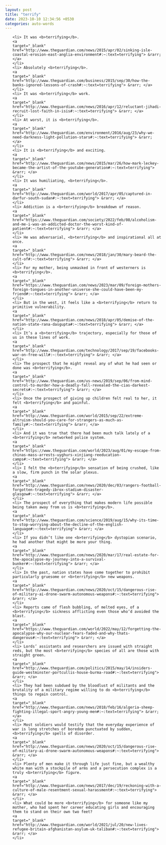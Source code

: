 ```yaml
---
layout: post
title: "terrify"
date: 2023-10-10 12:34:56 +0530
categories: auto-words
---
```

<ol>

    <li> It was <b>terrifying</b>.
    <a 
    target="_blank" 
    href="http://www.theguardian.com/news/2015/apr/02/sinking-isle-coastal-erosion-east-anglia-environment#:~:text=terrifying"> &rarr; </a>
    </li>
    <li> Absolutely <b>terrifying</b>.
    <a 
    target="_blank" 
    href="http://www.theguardian.com/business/2015/sep/30/how-the-banks-ignored-lessons-of-crash#:~:text=terrifying"> &rarr; </a>
    </li>
    <li> It was <b>terrifying</b> work.
    <a 
    target="_blank" 
    href="http://www.theguardian.com/news/2016/apr/12/reluctant-jihadi-recruit-lost-faith-in-isis#:~:text=terrifying"> &rarr; </a>
    </li>
    <li> At worst, it is <b>terrifying</b>.
    <a 
    target="_blank" 
    href="http://www.theguardian.com/environment/2016/aug/23/why-we-need-darkness-light-pollution-stars#:~:text=terrifying"> &rarr; </a>
    </li>
    <li> It is <b>terrifying</b> and exciting.
    <a 
    target="_blank" 
    href="http://www.theguardian.com/news/2015/mar/26/how-mark-leckey-became-the-artist-of-the-youtube-generation#:~:text=terrifying"> &rarr; </a>
    </li>
    <li> It was humiliating, <b>terrifying</b>.
    <a 
    target="_blank" 
    href="http://www.theguardian.com/world/2017/apr/05/captured-in-darfur-south-sudan#:~:text=terrifying"> &rarr; </a>
    </li>
    <li> Addiction is a <b>terrifying</b> breakdown of reason.
    <a 
    target="_blank" 
    href="https://www.theguardian.com/society/2022/feb/08/alcoholism-and-me-i-was-an-addicted-doctor-the-worst-kind-of-patient#:~:text=terrifying"> &rarr; </a>
    </li>
    <li> He was adversarial, <b>terrifying</b> and inspirational all at once.
    <a 
    target="_blank" 
    href="http://www.theguardian.com/news/2018/jan/30/mary-beard-the-cult-of#:~:text=terrifying"> &rarr; </a>
    </li>
    <li> For my mother, being unmasked in front of westerners is <b>terrifying</b>.
    <a 
    target="_blank" 
    href="https://www.theguardian.com/news/2023/mar/09/foreign-mothers-foreign-tongues-in-another-universe-she-could-have-been-my-friend#:~:text=terrifying"> &rarr; </a>
    </li>
    <li> But in the west, it feels like a <b>terrifying</b> return to primitive vulnerability.
    <a 
    target="_blank" 
    href="http://www.theguardian.com/news/2018/apr/05/demise-of-the-nation-state-rana-dasgupta#:~:text=terrifying"> &rarr; </a>
    </li>
    <li> It’s a <b>terrifying</b> trajectory, especially for those of us in these lines of work.
    <a 
    target="_blank" 
    href="http://www.theguardian.com/technology/2017/sep/19/facebooks-war-on-free-will#:~:text=terrifying"> &rarr; </a>
    </li>
    <li> The prospect that he might reveal any of what he had seen or done was <b>terrifying</b>.
    <a 
    target="_blank" 
    href="http://www.theguardian.com/us-news/2019/sep/06/from-mind-control-to-murder-how-a-deadly-fall-revealed-the-cias-darkest-secrets#:~:text=terrifying"> &rarr; </a>
    </li>
    <li> Once the prospect of giving up children felt real to her, it felt <b>terrifying</b> and painful.
    <a 
    target="_blank" 
    href="http://www.theguardian.com/world/2015/sep/22/extreme-altruism-should-you-care-for-strangers-as-much-as-family#:~:text=terrifying"> &rarr; </a>
    </li>
    <li> And it was true that there had been much talk lately of a <b>terrifying</b> networked police system.
    <a 
    target="_blank" 
    href="https://www.theguardian.com/world/2023/aug/01/my-escape-from-chinas-mass-arrests-uyghurs-xinjiang-reeducation-camps#:~:text=terrifying"> &rarr; </a>
    </li>
    <li> I felt the <b>terrifying</b> sensation of being crushed, like a slow, firm punch in the solar plexus.
    <a 
    target="_blank" 
    href="http://www.theguardian.com/news/2020/dec/03/rangers-football-forgotten-tragedy-ibrox-stadium-disaster-glasgow#:~:text=terrifying"> &rarr; </a>
    </li>
    <li> The prospect of everything that makes modern life possible being taken away from us is <b>terrifying</b>.
    <a 
    target="_blank" 
    href="http://www.theguardian.com/science/2019/aug/15/why-its-time-to-stop-worrying-about-the-decline-of-the-english-language#:~:text=terrifying"> &rarr; </a>
    </li>
    <li> If you didn’t like one <b>terrifying</b> dystopian scenario, he had another that might be more your thing.
    <a 
    target="_blank" 
    href="http://www.theguardian.com/news/2020/mar/17/real-estate-for-the-apocalypse-my-journey-into-a-survival-bunker#:~:text=terrifying"> &rarr; </a>
    </li>
    <li> In the past, nation states have come together to prohibit particularly gruesome or <b>terrifying</b> new weapons.
    <a 
    target="_blank" 
    href="http://www.theguardian.com/news/2020/oct/15/dangerous-rise-of-military-ai-drone-swarm-autonomous-weapons#:~:text=terrifying"> &rarr; </a>
    </li>
    <li> Reports came of flesh bubbling, of melted eyes, of a <b>terrifying</b> sickness afflicting even those who’d avoided the blast.
    <a 
    target="_blank" 
    href="https://www.theguardian.com/world/2022/may/12/forgetting-the-apocalypse-why-our-nuclear-fears-faded-and-why-thats-dangerous#:~:text=terrifying"> &rarr; </a>
    </li>
    <li> Lords’ assistants and researchers are issued with straight reds, but the most <b>terrifying</b> species of all are those with straight green.
    <a 
    target="_blank" 
    href="http://www.theguardian.com/politics/2015/may/14/insiders-guide-westminster-portcullis-house-burma-road#:~:text=terrifying"> &rarr; </a>
    </li>
    <li> They had been subdued by the bloodlust of militants and the brutality of a military regime willing to do <b>terrifying</b> things to regain control.
    <a 
    target="_blank" 
    href="http://www.theguardian.com/news/2018/feb/16/algeria-sheep-fighting-illegal-sport-angry-young-men#:~:text=terrifying"> &rarr; </a>
    </li>
    <li> Most soldiers would testify that the everyday experience of war is long stretches of boredom punctuated by sudden, <b>terrifying</b> spells of disorder.
    <a 
    target="_blank" 
    href="http://www.theguardian.com/news/2020/oct/15/dangerous-rise-of-military-ai-drone-swarm-autonomous-weapons#:~:text=terrifying"> &rarr; </a>
    </li>
    <li> Plenty of men make it through life just fine, but a wealthy white man with a stockpile of arms and a persecution complex is a truly <b>terrifying</b> figure.
    <a 
    target="_blank" 
    href="http://www.theguardian.com/news/2017/dec/19/reckoning-with-a-culture-of-male-resentment-sexual-harassment#:~:text=terrifying"> &rarr; </a>
    </li>
    <li> What could be more <b>terrifying</b> for someone like my mother, who had spent her career educating girls and encouraging them to stand on their own two feet?
    <a 
    target="_blank" 
    href="http://www.theguardian.com/world/2021/jul/20/new-lives-refugee-britain-afghanistan-asylum-uk-taliban#:~:text=terrifying"> &rarr; </a>
    </li>